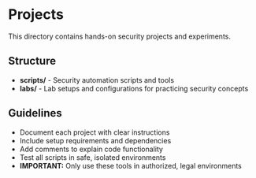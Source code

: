 # Projects

This directory contains hands-on security projects and experiments.

## Structure

- **scripts/** - Security automation scripts and tools
- **labs/** - Lab setups and configurations for practicing security concepts

## Guidelines

- Document each project with clear instructions
- Include setup requirements and dependencies
- Add comments to explain code functionality
- Test all scripts in safe, isolated environments
- **IMPORTANT:** Only use these tools in authorized, legal environments
